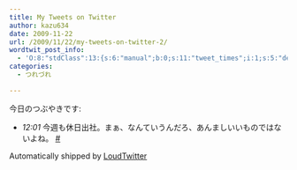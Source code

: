 ```yaml
---
title: My Tweets on Twitter
author: kazu634
date: 2009-11-22
url: /2009/11/22/my-tweets-on-twitter-2/
wordtwit_post_info:
  - 'O:8:"stdClass":13:{s:6:"manual";b:0;s:11:"tweet_times";i:1;s:5:"delay";i:0;s:7:"enabled";i:1;s:10:"separation";s:2:"60";s:7:"version";s:3:"3.7";s:14:"tweet_template";b:0;s:6:"status";i:2;s:6:"result";a:0:{}s:13:"tweet_counter";i:2;s:13:"tweet_log_ids";a:1:{i:0;i:4941;}s:9:"hash_tags";a:0:{}s:8:"accounts";a:1:{i:0;s:7:"kazu634";}}'
categories:
  - つれづれ

---
```

<div class="section">
<p>
    今日のつぶやきです:
</p>
  
<ul class="loudtwitter">
<li>
<em>12:01</em> 今週も休日出社。まぁ、なんていうんだろ、あんましいいものではないよね。 <a href="http://twitter.com/kazu634/statuses/5908875532" onclick="__gaTracker('send', 'event', 'outbound-article', 'http://twitter.com/kazu634/statuses/5908875532', '#');">#</a>
</li>
</ul>
  
<p>
    Automatically shipped by <a href="http://www.loudtwitter.com" onclick="__gaTracker('send', 'event', 'outbound-article', 'http://www.loudtwitter.com', 'LoudTwitter');">LoudTwitter</a>
</p>
</div>